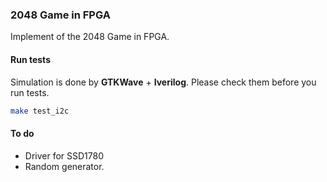 ### 2048 Game in FPGA 



Implement of the 2048 Game in FPGA.



#### Run tests

Simulation is done by **GTKWave** + **Iverilog**. Please check them before you run tests.

```bash
make test_i2c
```





#### To do

- Driver for SSD1780
- Random generator.